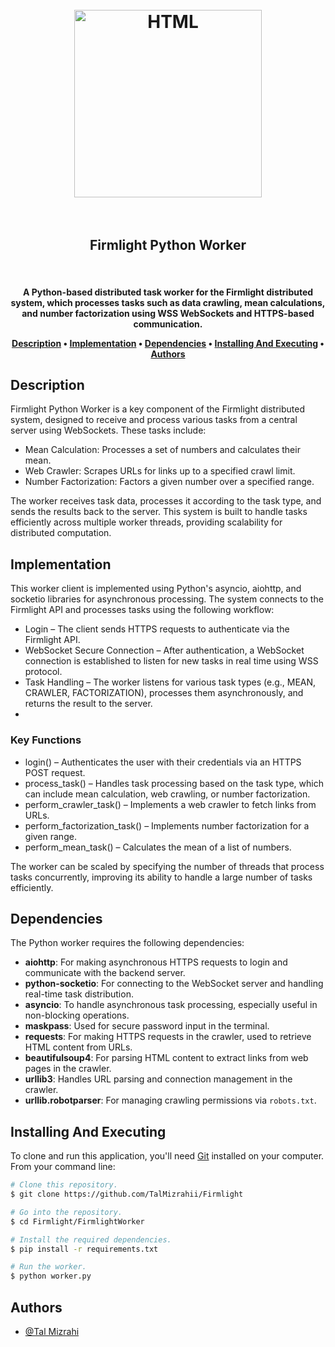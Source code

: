 

<h1 align="center">
  <br>
  <a href="https://firmlight.onrender.com/"><img src="https://github.com/TalMizrahii/firmlight-py-client/blob/main/Assets/FullLogo.png" alt="HTML" width="300"></a>
  <br>
  <br>
<h2 align="center">
  Firmlight Python Worker
  </h2>
  <br>
</h1>

<h4 align="center">
A Python-based distributed task worker for the Firmlight distributed system, which processes tasks such as data crawling, mean calculations, and number factorization using WSS WebSockets and HTTPS-based communication. 
  <p align="center">
  <a href="#description">Description</a> •
  <a href="#implementation">Implementation</a> •
  <a href="#dependencies">Dependencies</a> •
  <a href="#installing-and-executing">Installing And Executing</a> •
  <a href="#authors">Authors</a> 
</p>

## Description
Firmlight Python Worker is a key component of the Firmlight distributed system, designed to receive and process various tasks from a central server using WebSockets. These tasks include:

* Mean Calculation: Processes a set of numbers and calculates their mean.
* Web Crawler: Scrapes URLs for links up to a specified crawl limit.
* Number Factorization: Factors a given number over a specified range.

The worker receives task data, processes it according to the task type, and sends the results back to the server. This system is built to handle tasks efficiently across multiple worker threads, providing scalability for distributed computation.


## Implementation

This worker client is implemented using Python's asyncio, aiohttp, and socketio libraries for asynchronous processing. The system connects to the Firmlight API and processes tasks using the following workflow:

* Login – The client sends HTTPS requests to authenticate via the Firmlight API.
* WebSocket Secure Connection – After authentication, a WebSocket connection is established to listen for new tasks in real time using WSS protocol.
* Task Handling – The worker listens for various task types (e.g., MEAN, CRAWLER, FACTORIZATION), processes them asynchronously, and returns the result to the server.
* 
### Key Functions

* login() – Authenticates the user with their credentials via an HTTPS POST request.
* process_task() – Handles task processing based on the task type, which can include mean calculation, web crawling, or number factorization.
* perform_crawler_task() – Implements a web crawler to fetch links from URLs.
* perform_factorization_task() – Implements number factorization for a given range.
* perform_mean_task() – Calculates the mean of a list of numbers.


The worker can be scaled by specifying the number of threads that process tasks concurrently, improving its ability to handle a large number of tasks efficiently.


## Dependencies

The Python worker requires the following dependencies:

- **aiohttp**: For making asynchronous HTTPS requests to login and communicate with the backend server.
- **python-socketio**: For connecting to the WebSocket server and handling real-time task distribution.
- **asyncio**: To handle asynchronous task processing, especially useful in non-blocking operations.
- **maskpass**: Used for secure password input in the terminal.
- **requests**: For making HTTPS requests in the crawler, used to retrieve HTML content from URLs.
- **beautifulsoup4**: For parsing HTML content to extract links from web pages in the crawler.
- **urllib3**: Handles URL parsing and connection management in the crawler.
- **urllib.robotparser**: For managing crawling permissions via `robots.txt`.

## Installing And Executing

To clone and run this application, you'll need [Git](https://git-scm.com) installed on your computer. From your command line:

```bash
# Clone this repository.
$ git clone https://github.com/TalMizrahii/Firmlight

# Go into the repository.
$ cd Firmlight/FirmlightWorker

# Install the required dependencies.
$ pip install -r requirements.txt

# Run the worker.
$ python worker.py

```

## Authors
* [@Tal Mizrahi](https://github.com/TalMizrahii)



